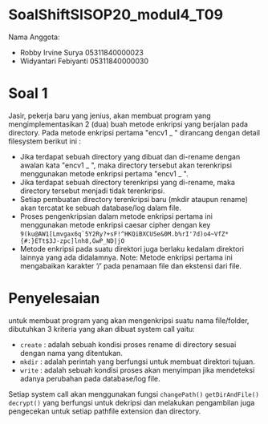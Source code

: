 # SoalShiftSISOP20_modul4_T09

Nama Anggota:
- Robby Irvine Surya 05311840000023
- Widyantari Febiyanti 05311840000030

# Soal 1
Jasir, pekerja baru yang jenius, akan membuat program yang mengimplementasikan 2 (dua) buah metode enkripsi yang berjalan pada directory. Pada metode enkripsi pertama "encv1 _ " dirancang dengan detail filesystem berikut ini :
- Jika terdapat sebuah directory yang dibuat dan di-rename dengan awalan kata "encv1 _ ", maka directory tersebut akan terenkripsi menggunakan metode enkripsi pertama "encv1 _ ".
- Jika terdapat sebuah directory terenkripsi yang di-rename, maka directory tersebut menjadi tidak terenkripsi.
- Setiap pembuatan directory terenkripsi baru (mkdir ataupun rename) akan tercatat ke sebuah database/log dalam file.
- Proses pengenkripsian dalam metode enkripsi pertama ini menggunakan metode enkripsi caesar cipher dengan key
      ```9(ku@AW1[Lmvgax6q`5Y2Ry?+sF!^HKQiBXCUSe&0M.b%rI'7d)o4~VfZ*{#:}ETt$3J-zpc]lnh8,GwP_ND|jO```
- Metode enkripsi pada suatu direktori juga berlaku kedalam direktori lainnya yang ada didalamnya.
Note: Metode enkripsi pertama ini mengabaikan karakter ‘/’ pada penamaan file dan ekstensi dari file.

# Penyelesaian
untuk membuat program yang akan mengenkripsi suatu nama file/folder, dibutuhkan 3 kriteria yang akan dibuat system call yaitu: 

- ```create```
: adalah sebuah kondisi proses rename di directory sesuai dengan nama yang ditentukan.
- ```mkdir```
: adalah perintah yang berfungsi untuk membuat direktori tujuan.
- ```write``` 
: adalah sebuah kondisi proses akan menyimpan jika mendeteksi adanya perubahan pada database/log file. 

Setiap system call akan menggunakan fungsi ```changePath()``` ```getDirAndFile()``` ```decrypt()``` yang berfungsi untuk dekripsi dan melakukan pengambilan juga pengecekan untuk setiap pathfile extension dan directory. 
